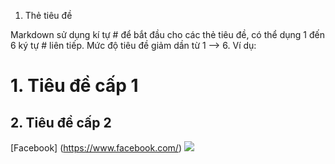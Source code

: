 1. Thẻ tiêu đề

Markdown sử dụng kí tự # để bắt đầu cho các thẻ tiêu đề, có thể dụng 1 đến 6 ký tự # liên tiếp. Mức độ tiêu đề giảm dần từ 1 --> 6.
Ví dụ:
# 1. Tiêu đề cấp 1

## 2. Tiêu đề cấp 2

[Facebook] (https://www.facebook.com/)
<img src= "https://cdn.pixabay.com/photo/2023/05/23/15/26/bengal-cat-8012976_640.jpg">
